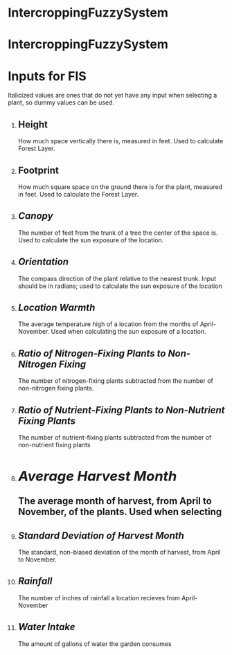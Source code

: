# IntercroppingFuzzySystem
# IntercroppingFuzzySystem
<h1>Inputs for FIS</h1>
<p>Italicized values are ones that do not yet have any input when selecting a plant, so dummy values can be used.</p>
<ol><li><h2>Height</h2><p> How much space vertically there is, measured in feet. Used to calculate Forest Layer.</p></li>
<li><h2>Footprint</h2><p>How much square space on the ground there is for the plant, measured in feet. Used to calculate the Forest Layer.</p></li>
<li><h2><i>Canopy</i></h2><p>The number of feet from the trunk of a tree the center of the space is. Used to calculate the sun exposure of the location.</p></li>
<li><h2><i>Orientation</i></h2><p>The compass direction of the plant relative to the nearest trunk. Input should be in radians; used to calculate the sun exposure of the location</p></li>
<li><h2><i>Location Warmth</i></h2><p>The average temperature high of a location from the months of April-November. Used when calculating the sun exposure of a location.</p></li>
<li><h2><i>Ratio of Nitrogen-Fixing Plants to Non-Nitrogen Fixing</i></h2><p>The number of nitrogen-fixing plants subtracted from the number of non-nitrogen fixing plants. </p></li>
<li><h2><i>Ratio of Nutrient-Fixing Plants to Non-Nutrient Fixing Plants</i></h2><p>The number of nutrient-fixing plants subtracted from the number of non-nutrient fixing plants</p></li>
<li><h2><i><h2>Average Harvest Month</i></h2><p>The average month of harvest, from April to November, of the plants. Used when selecting </p></li>
<li><h2><i>Standard Deviation of Harvest Month</i></h2><p>The standard, non-biased deviation of the month of harvest, from April to November.</p></li>
<li><h2><i>Rainfall</i></h2><p>The number of inches of rainfall a location recieves from April-November</p></li>
<li><h2><i>Water Intake</i></h2><p>The amount of gallons of water the garden consumes</p></li></ol>
